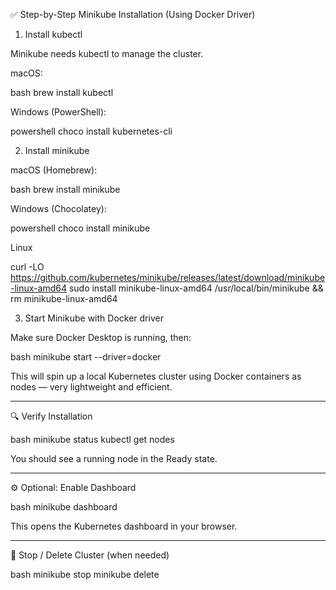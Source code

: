  ✅ Step-by-Step Minikube Installation (Using Docker Driver)

 1. Install kubectl

Minikube needs kubectl to manage the cluster.

 macOS:

  bash 
  brew install kubectl
  

 Windows (PowerShell):

  powershell 
  choco install kubernetes-cli
  

 2. Install minikube

 macOS (Homebrew):

  bash 
  brew install minikube
  

 Windows (Chocolatey):

  powershell
  choco install minikube
  
 Linux 

   curl -LO https://github.com/kubernetes/minikube/releases/latest/download/minikube-linux-amd64
   sudo install minikube-linux-amd64 /usr/local/bin/minikube && rm minikube-linux-amd64

 3. Start Minikube with Docker driver

Make sure Docker Desktop is running, then:

bash 
minikube start --driver=docker


This will spin up a local Kubernetes cluster using Docker containers as nodes — very lightweight and efficient.

---

 🔍 Verify Installation

bash
minikube status
kubectl get nodes


You should see a running node in the Ready state.

---

 ⚙️ Optional: Enable Dashboard

bash
minikube dashboard


This opens the Kubernetes dashboard in your browser.

---

 🧼 Stop / Delete Cluster (when needed)

bash
minikube stop
minikube delete

